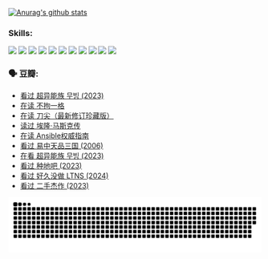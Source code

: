
[![Anurag's github stats](https://github-readme-stats.vercel.app/api?username=w940853815)](https://github.com/anuraghazra/github-readme-stats)

### Skills:

<code><img height="32" src="https://cdn.jsdelivr.net/npm/simple-icons@v5/icons/python.svg"></code>
<code><img height="32" src="https://cdn.jsdelivr.net/npm/simple-icons@v5/icons/javascript.svg"></code>
<code><img height="32" src="https://cdn.jsdelivr.net/npm/simple-icons@v5/icons/django.svg"></code>
<code><img height="32" src="https://cdn.jsdelivr.net/npm/simple-icons@v5/icons/flask.svg"></code>
<code><img height="32" src="https://cdn.jsdelivr.net/npm/simple-icons@v5/icons/vuetify.svg"></code>
<code><img height="32" src="https://cdn.jsdelivr.net/npm/simple-icons@v5/icons/git.svg"></code>
<code><img height="32" src="https://cdn.jsdelivr.net/npm/simple-icons@v5/icons/docker.svg"></code>
<code><img height="32" src="https://cdn.jsdelivr.net/npm/simple-icons@v5/icons/postgresql.svg"></code>
<code><img height="32" src="https://cdn.jsdelivr.net/npm/simple-icons@v5/icons/elasticsearch.svg"></code>
<code><img height="32" src="https://cdn.jsdelivr.net/npm/simple-icons@v5/icons/macos.svg"></code>
<code><img height="32" src="https://cdn.jsdelivr.net/npm/simple-icons@v5/icons/linux.svg"></code>

### 🗣 豆瓣:

<!-- DOUBAN-ACTIVITIES:START -->
- [看过 超异能族 무빙‎ (2023)](https://www.douban.com/people/136069238/status/4556824186/?_i=11073899)
- [在读 不拘一格](https://www.douban.com/people/136069238/status/4541712161/?_i=11073899)
- [在读 刀尖（最新修订珍藏版）](https://www.douban.com/people/136069238/status/4541711339/?_i=11073899)
- [读过 埃隆·马斯克传](https://www.douban.com/people/136069238/status/4541710351/?_i=11073899)
- [在读 Ansible权威指南](https://www.douban.com/people/136069238/status/4539151450/?_i=11073899)
- [看过 易中天品三国‎ (2006)](https://www.douban.com/people/136069238/status/4529910812/?_i=11073899)
- [在看 超异能族 무빙‎ (2023)](https://www.douban.com/people/136069238/status/4527291077/?_i=11073899)
- [看过 种地吧‎ (2023)](https://www.douban.com/people/136069238/status/4527289637/?_i=11073899)
- [看过 好久没做 LTNS‎ (2024)](https://www.douban.com/people/136069238/status/4527289515/?_i=11073899)
- [看过 二手杰作‎ (2023)](https://www.douban.com/people/136069238/status/4522502716/?_i=11073899)
<!-- DOUBAN-ACTIVITIES:END -->


![Snake animation](https://raw.githubusercontent.com/w940853815/w940853815/output/github-contribution-grid-snake.svg)

<!--
**w940853815/w940853815** is a ✨ _special_ ✨ repository because its `README.md` (this file) appears on your GitHub profile.

Here are some ideas to get you started:

- 🔭 I’m currently working on ...
- 🌱 I’m currently learning ...
- 👯 I’m looking to collaborate on ...
- 🤔 I’m looking for help with ...
- 💬 Ask me about ...
- 📫 How to reach me: ...
- 😄 Pronouns: ...
- ⚡ Fun fact: ...
-->
